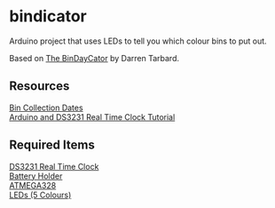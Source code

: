 # bindicator
Arduino project that uses LEDs to tell you which colour bins to put out.

Based on [The BinDayCator](https://www.kickstarter.com/projects/tarbard/the-bindaycator) by Darren Tarbard.

## Resources
[Bin Collection Dates](https://mybexley.bexley.gov.uk/service/Missed_bin_collections)  
[Arduino and DS3231 Real Time Clock Tutorial](https://www.youtube.com/watch?v=E6wkvTG2Ofs)  


## Required Items
[DS3231 Real Time Clock](https://www.amazon.co.uk/DollaTek-DS3231-AT24C32-Precision-Arduino/dp/B07DK1SRPB/ref=sr_1_3?keywords=RTC+module+arduino&qid=1581893609&sr=8-3)  
[Battery Holder](https://uk.rs-online.com/web/p/battery-holders/5123552/)  
[ATMEGA328](https://uk.rs-online.com/web/p/microcontrollers/1310276/)  
[LEDs (5 Colours)](https://www.amazon.co.uk/gp/product/B06X3VT6TD/ref=ox_sc_act_title_1?smid=A1MEUEEKSUPDHQ&psc=1)  
